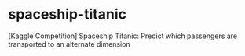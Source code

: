 # spaceship-titanic
[Kaggle Competition] Spaceship Titanic: Predict which passengers are transported to an alternate dimension
